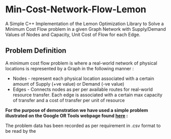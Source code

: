 # Min-Cost-Network-Flow-Lemon
A Simple C++ Implementation of the Lemon Optimization Library to Solve a Minimum Cost Flow problem in a given Graph Network with Supply/Demand Values of Nodes and Capacity, Unit Cost of Flow for each Edge.  


## Problem Definition
A minimum cost flow problem is where a real-world network of physical locations is represented by a Graph in the following manner : 
* Nodes - represent each physical location associated with a certain amount of Supply (+ve value) or Demand (-ve value)
* Edges -  Connects nodes as per per available routes for real-world resource transfer. Each edge is associated with a certain max capacity of transfer and a cost of transfer per unit of resource

**For the purpose of demonstration we have used a simple problem illustrated on the Google OR Tools webpage found [here](https://developers.google.com/optimization/flow/mincostflow) :**



The problem data has been recorded as per requirement in .csv format to be read by the 
